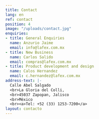 ```yaml
---
title: Contact
lang: en
ref: contact
position: 4
image: "/uploads/contact.jpg"
enquiries:
- title: General Enquiries
  name: Anzurio Jaime
  email: info@lafex.com.mx
- title: New Business
  name: Carlos Salido
  email: compras@lafex.com.mx
- title: Product development and design
  name: Calos Hernandez
  email: c.hernandez@lafex.com.mx
address-text: |-
  Calle Abel Salgado
  <br>La Gloria del Colli,
  <br>45037 Zapopan, Jalisco
  <br>México
  <br><a>Tel: +52 (33) 1253-7200</a>
layout: contacto
---
```

